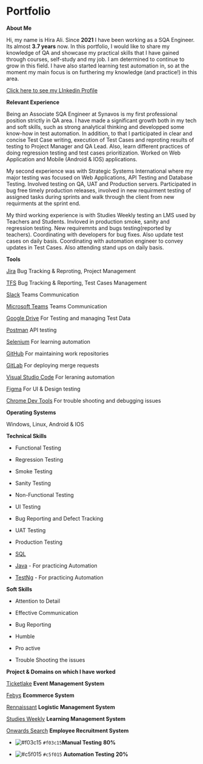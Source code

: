 # Portfolio

**About Me**

Hi, my name is Hira Ali. Since **2021** I have been working as a SQA Engineer. Its almost **3.7 years** now. In this portfolio, I would like to share my knowledge of QA and showcase my practical skills that I have gained through courses, self-study and my job. I am determined to continue to grow in this field. I have also started learning test automation in, so at the moment my main focus is on furthering my knowledge (and practice!) in this area.

[Click here to see my LInkedin Profile](https://www.linkedin.com/in/hira-ali-4a5b1b1a3/)

**Relevant Experience**

Being an Associate SQA Engineer at Synavos is my first professional position strictly in QA area. I have made a significant growth both in my tech and soft skills, such as strong analytical thinking and developped some know-how in test automation. In addition, to that I participated in clear and concise Test Case writing, execution of Test Cases and reproting results of testing to Project Manager and QA Lead. Also, learn different practices of doing regression testing and test cases prioritization. Worked on Web Application and Mobile (Android & IOS) applications. 

My second experience was with Strategic Systems International where my major testing was focused on Web Applications, API Testing and Database Testing. Involved testing on QA, UAT and Production servers. Participated in bug free timely production releases, involved in new requirment testing of assigned tasks during sprints and walk through the client from new requirments at the sprint end.

My third working experience is with Studies Weekly testing an LMS used by Teachers and Students. Invloved in production smoke, sanity and regression testing. New requiremnts and bugs testing(reported by teachers). Coordinating with developers for bug fixes. Also update test cases on daily basis. Coordinating with automation engineer to convey updates in Test Cases. Also attending stand ups on daily basis.

**Tools**

[Jira](https://www.atlassian.com/pl/software/jira) Bug Tracking & Reproting,  Project Management 

[TFS](https://learn.microsoft.com/en-us/previous-versions/azure/devops/all/overview?view=tfs-2018) Bug Tracking & Reporting, Test Cases Management

[Slack](https://slack.com/) Teams Communication

[Microsoft Teams]() Teams Communication 

[Google Drive](https://workspace.google.com/products/drive/) For Testing and managing Test Data

[Postman](https://learning.postman.com/docs/getting-started/installation/installation-and-updates/) API testing 

[Selenium]()  For learning automation

[GitHub]() For maintaining work repositories

[GitLab]() For deploying merge requests

[Visual Studio Code]() For leraning automation

[Figma]() For UI & Design testing

[Chrome Dev Tools]() For trouble shooting and debugging issues


**Operating Systems**

Windows, Linux, Android & IOS

**Technical Skills** 

- Functional Testing

- Regression Testing

- Smoke Testing

- Sanity Testing

- Non-Functional Testing

- UI Testing

- Bug Reporting and Defect Tracking

- UAT Testing

- Production Testing

- [SQL](https://support.microsoft.com/pl-pl/topic/j%C4%99zyk-access-sql-podstawowe-poj%C4%99cia-s%C5%82ownictwo-i-sk%C5%82adnia-444d0303-cde1-424e-9a74-e8dc3e460671)

- [Java]() - For practicing Automation

- [TestNg]() - For practicing Automation

**Soft Skills**

- Attention to Detail

- Effective Communication

- Bug Reporting

- Humble

- Pro active

- Trouble Shooting the issues

**Project & Domains on which I have worked**

[Ticketlake]() **Event Management System**

[Febys]() **Ecommerce System**

[Rennaissant]() **Logistic Management System**

[Studies Weekly]() **Learning Management System**

[Onwards Search]() **Employee Recruitment System**

- ![#f03c15](https://placehold.co/15x15/f03c15/f03c15.png) `#f03c15`**Manual Testing**   **80%**
  

- ![#c5f015](https://placehold.co/15x15/c5f015/c5f015.png) `#c5f015` **Automation Testing** **20%**
